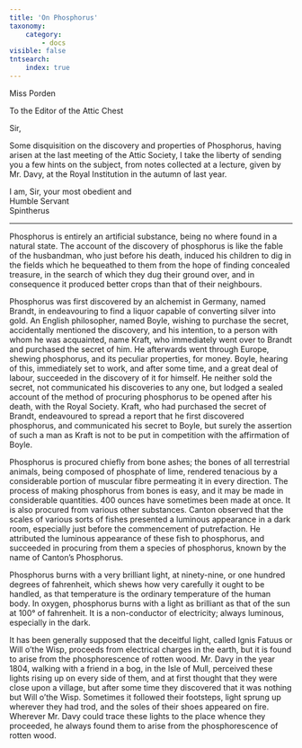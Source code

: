 ```yaml
---
title: 'On Phosphorus'
taxonomy:
    category:
        - docs
visible: false
tntsearch:
    index: true
---
```


<div class="author">Miss Porden</div>

<span class="title">To the Editor of the Attic Chest  </span>
  
Sir,  
  
Some disquisition on the discovery and properties of Phosphorus, having arisen at the last meeting of the Attic Society, I take the liberty of sending you a few hints on the subject, from notes collected at a lecture, given by Mr. Davy, at the Royal Institution in the autumn of last year.  
  
I am, Sir, your most obedient and  
Humble Servant  
Spintherus  
  
--- 
  
Phosphorus is entirely an artificial substance, being no where found in a natural state. The account of the discovery of phosphorus is like the fable of the husbandman, who just before his death, induced his children to dig in the fields which he bequeathed to them from the hope of finding concealed treasure, in the search of which they dug their ground over, <span data-tippy="which" class="green">and</span> in consequence <span data-tippy="produced" class="green">it produced</span> better crops than that of their neighbours.  
  
Phosphorus was first discovered by an alchemist in Germany, named Brandt, in endeavouring to find a liquor capable of converting silver into gold. An English philosopher, named Boyle, wishing to purchase the secret, accidentally mentioned the discovery, and his intention, to a person with whom he was acquainted, name Kraft, who immediately went over to Brandt and purchased the secret of him. He afterwards went through Europe, shewing phosphorus, and its peculiar properties, for money. Boyle, hearing of this, immediately set to work, and after some time, and a great deal of labour, succeeded in the discovery of it for himself. He neither sold the secret, not communicated his discoveries to any one, but lodged a sealed account of the method of procuring phosphorus to be opened after his death, with the Royal Society. Kraft, who had purchased the secret of Brandt, endeavoured to spread a report that he first discovered phosphorus, and communicated his secret to Boyle, but surely the assertion of such a man as Kraft is not to be put in competition with the affirmation of Boyle.  
  
Phosphorus is procured chiefly from bone ashes; the bones of all terrestrial animals, being composed of phosphate of lime, rendered tenacious by a considerable portion of muscular fibre permeating it in every direction. The process of making phosphorus from bones is easy, and it may be made in considerable quantities. 400 ounces have sometimes been made at once. It is also procured from various other substances. Canton observed that the scales of various sorts of fishes presented a luminous appearance in a dark room, especially just before the commencement of putrefaction. He attributed the luminous appearance of these fish to phosphorus, and succeeded in procuring from them a species of phosphorus, known by the name of Canton’s Phosphorus.  
  
Phosphorus burns with a very brilliant light, at ninety-nine, or one hundred degrees of fahrenheit, which shews how very carefully it ought to be handled, as that temperature is the ordinary temperature of the human  body. In oxygen, phosphorus burns with a light as brilliant as that of the sun at 100° of fahrenheit. It is a non-conductor of electricity; always luminous, especially in the dark.  
  
It has been generally supposed that the deceitful light, called Ignis Fatuus or Will o’the Wisp, proceeds from electrical charges in the earth, but it is found to arise from the phosphorescence of rotten wood. Mr. Davy in the year 1804, walking with a friend in a bog, in the Isle of Mull, perceived these lights rising up on every side of them, and at first thought that they were close upon a village, but after some time they discovered that it was nothing but Will o’the Wisp. Sometimes it followed their footsteps, light sprung up wherever they had trod, and the soles of their shoes appeared on fire. Wherever Mr. Davy could trace these lights to the place whence they proceeded, he always found them to arise from the phosphorescence of rotten wood.  
